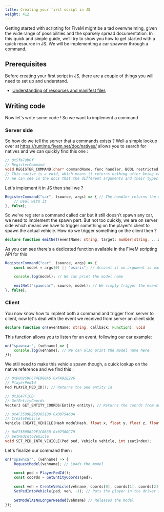 ```yaml
---
title: Creating your first script in JS
weight: 412
---
```

Getting started with scripting for FiveM might be a tad overwhelming, given the wide range of possibilities and the sparsely spread documentation. In this quick and simple guide, we’ll try to show you how to get started with a quick resource in JS. We will be implementing a car spawner through a command.

## Prerequisites
Before creating your first script in JS, there are a couple of things you will need to set up and understand.

* [Understanding of resources and manifest files](/scripting-reference/resource-manifest/resource-manifest)

## Writing code
Now let's write some code !
So we want to implement a command

### Server side
So how do we tell the server that a commands exists ? Well a simple lookup over at https://runtime.fivem.net/doc/natives/ allows you to search for natives and we can quickly find this one :

```c
// 0x5fa79b0f
// RegisterCommand
void REGISTER_COMMAND(char* commandName, func handler, BOOL restricted);
// This native is a void, which means it returns nothing after being called
// We can see in the docs that the different arguments and their types are specified
```
Let's implement it in JS then shall we ?
```js
RegisterCommand("car", (source, args) => { // The handler returns the source and arguments passed though
    // Deal with it
}, false);
```
So we've register a command called car but it still doesn't spawn any car, we need to implement the spawn part. But not too quickly, we are on server side which means we have to trigger something on the player's client to spawn the actual vehicle.
How do we trigger something on the client then ?
```ts
declare function emitNet(eventName: string, target: number|string, ...args: any[]): void
```
As you can see there's a dedicated function available in the FiveM scripting API for this
```js
RegisterCommand("car", (source, args) => {
    const model = args[0] || "osiris"; // Account if no argument is passed

    console.log(model); // We can print the model name
    
    emitNet("spawncar", source, model); // We simply trigger the event
}, false);
```
### Client
You now know how to implent both a command and trigger from server to client, now let's deal with the event we received from server on client side
```ts
declare function on(eventName: string, callback: Function): void
```
This function allows you to listen for an event, following our car example:
```js
on("spawncar", (vehname) => {
    console.log(vehname); // We can also print the model name here
});
```
We still need to make this vehicle spawn though, a quick lookup on the native reference and we find this :
```c
// 0xD80958FC74E988A6 0xFA92E226
// PlayerPedId
Ped PLAYER_PED_ID(); // Returns the ped entity id
```
```c
// 0x1647F1CB 
// GetEntityCoords
Vector3 GET_ENTITY_COORDS(Entity entity); // Returns the coords from an entity
```
```c
// 0xAF35D0D2583051B0 0xDD75460A
// CreateVehicle
Vehicle CREATE_VEHICLE(Hash modelHash, float x, float y, float z, float heading, BOOL isNetwork, BOOL thisScriptCheck);
```
```c
// 0xF75B0D629E1C063D 0x07500C79
// SetPedIntoVehicle
void SET_PED_INTO_VEHICLE(Ped ped, Vehicle vehicle, int seatIndex);
```
Let's finalize our command then :
```js
on("spawncar", (vehname) => {
    RequestModel(vehname); // Loads the model
    
    const ped = PlayerPedId();
    const coords = GetEntityCoords(ped);
    
    const veh = CreateVehicle(vehname, coords[0], coords[1], coords[2], GetEntityHeading(ped), true, false);
    SetPedIntoVehicle(ped, veh, -1); // Puts the player in the driver seat
    
    SetModelAsNoLongerNeeded(vehname) // Releases the model
});
```
